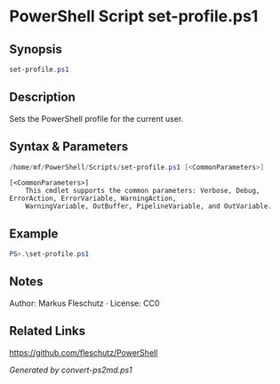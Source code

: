 # PowerShell Script set-profile.ps1

## Synopsis
```powershell
set-profile.ps1
```

## Description
Sets the PowerShell profile for the current user.

## Syntax & Parameters
```powershell
/home/mf/PowerShell/Scripts/set-profile.ps1 [<CommonParameters>]
```

```
[<CommonParameters>]
    This cmdlet supports the common parameters: Verbose, Debug, ErrorAction, ErrorVariable, WarningAction, 
    WarningVariable, OutBuffer, PipelineVariable, and OutVariable.
```

## Example
```powershell
PS>.\set-profile.ps1
```


## Notes
Author: Markus Fleschutz · License: CC0

## Related Links
https://github.com/fleschutz/PowerShell

*Generated by convert-ps2md.ps1*
